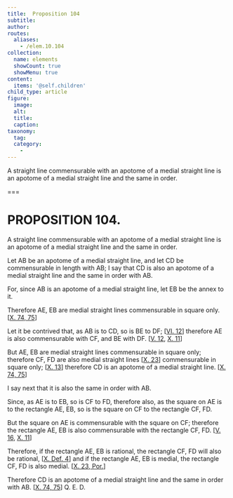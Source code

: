 ```yaml
---
title:  Proposition 104
subtitle: 
author:
routes:
  aliases:
    - /elem.10.104
collection:
  name: elements
  showCount: true
  showMenu: true
content:
  items: '@self.children'
child_type: article
figure:
  image:
  alt:
  title:
  caption:
taxonomy:
  tag:
  category:
    - 
---
```


<p><hi rend="ital">A straight line commensurable with an apotome of a medial straight line is an apotome of a medial straight line and the same in order</hi>. </p>

===

<h1>PROPOSITION 104.</h1>
<p><span class="ital">A straight line commensurable with an apotome of a medial straight line is an apotome of a medial straight line and the same in order</span>. </p>

<p>Let <span class="ital">AB</span> be an apotome of a medial straight line, and let <span class="ital">CD</span> be commensurable in length with <span class="ital">AB</span>; I say that <span class="ital">CD</span> is also an apotome of a medial straight line and the same in order with <span class="ital">AB</span>. 
      </p>

<p>For, since <span class="ital">AB</span> is an apotome of a medial straight line, let <span class="ital">EB</span> be the annex to it. </p>

<p>Therefore <span class="ital">AE</span>, <span class="ital">EB</span> are medial straight lines commensurable in square only. [<a href="/elem.10.74 elem.10.75">X. 74, 75</a>] </p>

<p>Let it be contrived that, as <span class="ital">AB</span> is to <span class="ital">CD</span>, so is <span class="ital">BE</span> to <span class="ital">DF</span>; [<a href="/elem.6.12">VI. 12</a>] therefore <span class="ital">AE</span> is also commensurable with <span class="ital">CF</span>, and <span class="ital">BE</span> with <span class="ital">DF</span>. [<a href="/elem.5.12">V. 12</a>, <a href="/elem.10.11">X. 11</a>] </p>

<p>But <span class="ital">AE</span>, <span class="ital">EB</span> are medial straight lines commensurable in square only; therefore <span class="ital">CF</span>, <span class="ital">FD</span> are also medial straight lines [<a href="/elem.10.23">X. 23</a>] commensurable in square only; [<a href="/elem.10.13">X. 13</a>] therefore <span class="ital">CD</span> is an apotome of a medial straight line. [<a href="/elem.10.74 elem.10.75">X. 74, 75</a>] <pb n="232"/></p>

<p>I say next that it is also the same in order with <span class="ital">AB</span>. </p>

<p>Since, as <span class="ital">AE</span> is to <span class="ital">EB</span>, so is <span class="ital">CF</span> to <span class="ital">FD</span>, therefore also, as the square on <span class="ital">AE</span> is to the rectangle <span class="ital">AE</span>, <span class="ital">EB</span>, so is the square on <span class="ital">CF</span> to the rectangle <span class="ital">CF</span>, <span class="ital">FD</span>. </p>

<p>But the square on <span class="ital">AE</span> is commensurable with the square on <span class="ital">CF</span>; therefore the rectangle <span class="ital">AE</span>, <span class="ital">EB</span> is also commensurable with the rectangle <span class="ital">CF</span>, <span class="ital">FD</span>. [<a href="/elem.5.16">V. 16</a>, <a href="/elem.10.11">X. 11</a>] </p>

<p>Therefore, if the rectangle <span class="ital">AE</span>, <span class="ital">EB</span> is rational, the rectangle <span class="ital">CF</span>, <span class="ital">FD</span> will also be rational, [<a href="/elem.10.def.4">X. Def. 4</a>] and if the rectangle <span class="ital">AE</span>, <span class="ital">EB</span> is medial, the rectangle <span class="ital">CF</span>, <span class="ital">FD</span> is also medial. [<a href="/elem.10.23.p.1">X. 23, Por.</a>] </p>

<p>Therefore <span class="ital">CD</span> is an apotome of a medial straight line and the same in order with <span class="ital">AB</span>. [<a href="/elem.10.74 elem.10.75">X. 74, 75</a>] Q. E. D.</p>
